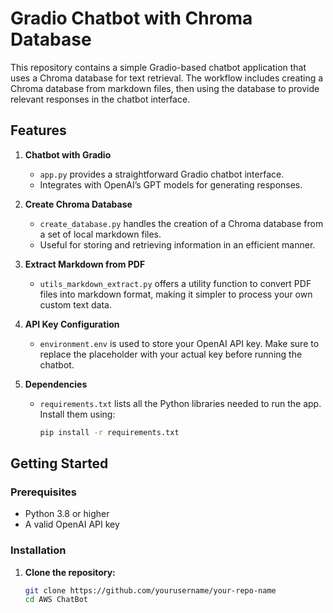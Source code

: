 # Gradio Chatbot with Chroma Database

This repository contains a simple Gradio-based chatbot application that uses a Chroma database for text retrieval. The workflow includes creating a Chroma database from markdown files, then using the database to provide relevant responses in the chatbot interface.

## Features

1. **Chatbot with Gradio**  
   - `app.py` provides a straightforward Gradio chatbot interface.
   - Integrates with OpenAI’s GPT models for generating responses.

2. **Create Chroma Database**  
   - `create_database.py` handles the creation of a Chroma database from a set of local markdown files.
   - Useful for storing and retrieving information in an efficient manner.

3. **Extract Markdown from PDF**  
   - `utils_markdown_extract.py` offers a utility function to convert PDF files into markdown format, making it simpler to process your own custom text data.

4. **API Key Configuration**  
   - `environment.env` is used to store your OpenAI API key. Make sure to replace the placeholder with your actual key before running the chatbot.

5. **Dependencies**  
   - `requirements.txt` lists all the Python libraries needed to run the app. Install them using:
     ```bash
     pip install -r requirements.txt
     ```

## Getting Started

### Prerequisites

- Python 3.8 or higher
- A valid OpenAI API key

### Installation

1. **Clone the repository:**
   ```bash
   git clone https://github.com/yourusername/your-repo-name
   cd AWS ChatBot
